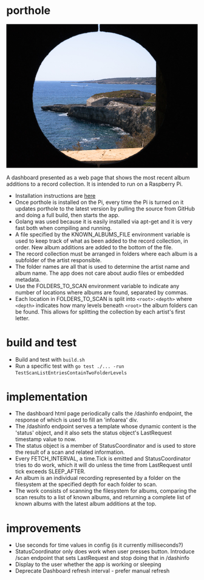 # porthole

![alt tag](static/porthole.jpg)

A dashboard presented as a web page that shows the most recent album additions to a record collection. It is intended to run on a Raspberry Pi.

* Installation instructions are [here](PI.md)
* Once porthole is installed on the Pi, every time the Pi is turned on it updates porthole to the latest version by pulling the source from GitHub and doing a full build, then starts the app.
* Golang was used because it is easily installed via apt-get and it is very fast both when compiling and running.
* A file specified by the KNOWN_ALBUMS_FILE environment variable is used to keep track of what as been added to the record collection, in order. New album additions are added to the bottom of the file.
* The record collection must be arranged in folders where each album is a subfolder of the artist responsible.
* The folder names are all that is used to determine the artist name and album name. The app does not care about audio files or embedded metadata.
* Use the FOLDERS_TO_SCAN environment variable to indicate any number of locations where albums are found, separated by commas.
* Each location in FOLDERS_TO_SCAN is split into `<root>:<depth>` where `<depth>` indicates how many levels beneath `<root>` the album folders can be found. This allows for splitting the collection by each artist's first letter.

# build and test

* Build and test with `build.sh`
* Run a specific test with
`go test ./... -run TestScanListEntriesContainTwoFolderLevels`

# implementation

* The dashboard html page periodically calls the /dashinfo endpoint, the response of which is used to fill an 'infoarea' div.
* The /dashinfo endpoint serves a template whose dynamic content is the 'status' object, and it also sets the status object's LastRequest timestamp value to now.
* The status object is a member of StatusCoordinator and is used to store the result of a scan and related information.
* Every FETCH_INTERVAL, a time.Tick is emitted and StatusCoordinator tries to do work, which it will do unless the time from LastRequest until tick exceeds SLEEP_AFTER.
* An album is an individual recording represented by a folder on the filesystem at the specified depth for each folder to scan.
* The work consists of scanning the filesystem for albums, comparing the scan results to a list of known albums, and returning a complete list of known albums with the latest album additions at the top.

# improvements

* Use seconds for time values in config (is it currently milliseconds?)
* StatusCoordinator only does work when user presses button. Introduce /scan endpoint that sets LastRequest and stop doing that in /dashinfo
* Display to the user whether the app is working or sleeping
* Deprecate Dashboard refresh interval - prefer manual refresh